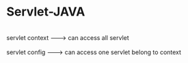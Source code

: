 # Servlet-JAVA
<br>servlet context ---> can access all servlet</br>
<br>servlet config ---> can access one servlet belong to context</br>
